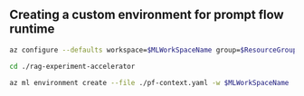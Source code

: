 ## Creating a custom environment for prompt flow runtime

```bash
az configure --defaults workspace=$MLWorkSpaceName group=$ResourceGroupName

cd ./rag-experiment-accelerator

az ml environment create --file ./pf-context.yaml -w $MLWorkSpaceName
```